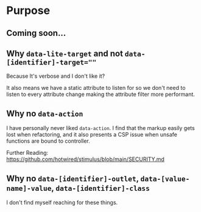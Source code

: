 # Purpose

## Coming soon...

## Why `data-lite-target` and not `data-[identifier]-target=""`

Because It's verbose and I don't like it?

It also means we have a static attribute to listen for so we don't need to listen to
every attribute change making the attribute filter more performant.

## Why no `data-action`

I have personally never liked `data-action`. I find that the markup easily gets lost when refactoring,
and it also presents a CSP issue when unsafe functions are bound to controller.

Further Reading: <https://github.com/hotwired/stimulus/blob/main/SECURITY.md>

## Why no `data-[identifier]-outlet`, `data-[value-name]-value`, `data-[identifier]-class`

I don't find myself reaching for these things.
